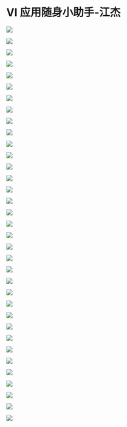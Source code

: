# VI 应用随身小助手-江杰

![](images\092236618rPZJeE\201905130922_4.png)

![](images\092236618rPZJeE\201905130922_5.png)

![](images\092236618rPZJeE\201905130922_6.png)

![](images\092236618rPZJeE\201905130922_7.png)

![](images\092236618rPZJeE\201905130922_8.png)

![](images\092236618rPZJeE\201905130922_9.png)

![](images\092236618rPZJeE\201905130922_10.png)

![](images\092236618rPZJeE\201905130922_11.png)

![](images\092236618rPZJeE\201905130922_12.png)

![](images\092236618rPZJeE\201905130922_13.png)

![](images\092236618rPZJeE\201905130922_14.png)

![](images\092236618rPZJeE\201905130922_15.png)

![](images\092236618rPZJeE\201905130922_16.png)

![](images\092236618rPZJeE\201905130922_17.png)

![](images\092236618rPZJeE\201905130922_18.png)

![](images\092236618rPZJeE\201905130922_19.png)

![](images\092236618rPZJeE\201905130922_20.png)

![](images\092236618rPZJeE\201905130922_21.png)

![](images\092236618rPZJeE\201905130922_22.png)

![](images\092236618rPZJeE\201905130922_23.png)

![](images\092236618rPZJeE\201905130922_24.png)

![](images\092236618rPZJeE\201905130922_25.png)

![](images\092236618rPZJeE\201905130922_26.png)

![](images\092236618rPZJeE\201905130922_27.png)

![](images\092236618rPZJeE\201905130922_28.png)

![](images\092236618rPZJeE\201905130922_29.png)

![](images\092236618rPZJeE\201905130922_30.png)

![](images\092236618rPZJeE\201905130922_31.png)

![](images\092236618rPZJeE\201905130922_32.png)

![](images\092236618rPZJeE\201905130922_33.png)

![](images\092236618rPZJeE\201905130922_34.png)

![](images\092236618rPZJeE\201905130922_35.png)

![](images\092236618rPZJeE\201905130922_36.png)

![](images\092236618rPZJeE\201905130922_37.png)

![](images\092236618rPZJeE\201905130922_38.png)

